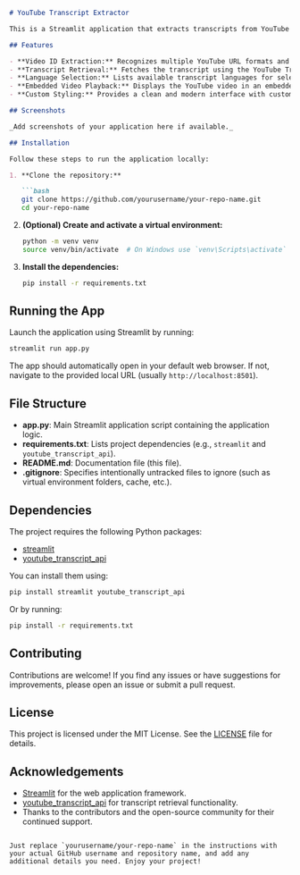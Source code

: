 ```markdown
# YouTube Transcript Extractor

This is a Streamlit application that extracts transcripts from YouTube videos using the [youtube_transcript_api](https://github.com/jdepoix/youtube-transcript-api). The app supports both manually generated and auto-generated transcripts and allows users to select their preferred language for the transcript. An embedded YouTube player displays the video alongside the transcript.

## Features

- **Video ID Extraction:** Recognizes multiple YouTube URL formats and extracts the video ID.
- **Transcript Retrieval:** Fetches the transcript using the YouTube Transcript API.
- **Language Selection:** Lists available transcript languages for selection.
- **Embedded Video Playback:** Displays the YouTube video in an embedded player.
- **Custom Styling:** Provides a clean and modern interface with custom CSS styling.

## Screenshots

_Add screenshots of your application here if available._

## Installation

Follow these steps to run the application locally:

1. **Clone the repository:**

   ```bash
   git clone https://github.com/yourusername/your-repo-name.git
   cd your-repo-name
   ```

2. **(Optional) Create and activate a virtual environment:**

   ```bash
   python -m venv venv
   source venv/bin/activate  # On Windows use `venv\Scripts\activate`
   ```

3. **Install the dependencies:**

   ```bash
   pip install -r requirements.txt
   ```

## Running the App

Launch the application using Streamlit by running:

```bash
streamlit run app.py
```

The app should automatically open in your default web browser. If not, navigate to the provided local URL (usually `http://localhost:8501`).

## File Structure

- **app.py**: Main Streamlit application script containing the application logic.
- **requirements.txt**: Lists project dependencies (e.g., `streamlit` and `youtube_transcript_api`).
- **README.md**: Documentation file (this file).
- **.gitignore**: Specifies intentionally untracked files to ignore (such as virtual environment folders, cache, etc.).

## Dependencies

The project requires the following Python packages:

- [streamlit](https://www.streamlit.io/)
- [youtube_transcript_api](https://github.com/jdepoix/youtube-transcript-api)

You can install them using:

```bash
pip install streamlit youtube_transcript_api
```

Or by running:

```bash
pip install -r requirements.txt
```

## Contributing

Contributions are welcome! If you find any issues or have suggestions for improvements, please open an issue or submit a pull request.

## License

This project is licensed under the MIT License. See the [LICENSE](LICENSE) file for details.

## Acknowledgements

- [Streamlit](https://streamlit.io/) for the web application framework.
- [youtube_transcript_api](https://github.com/jdepoix/youtube-transcript-api) for transcript retrieval functionality.
- Thanks to the contributors and the open-source community for their continued support.

```

Just replace `yourusername/your-repo-name` in the instructions with your actual GitHub username and repository name, and add any additional details you need. Enjoy your project!